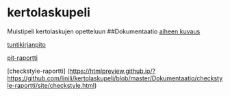 # kertolaskupeli
Muistipeli kertolaskujen opetteluun
##Dokumentaatio
[aiheen kuvaus](Dokumentaatio/aiheenKuvausJaRakenne.md)  

[tuntikirjanpito](Dokumentaatio/Tuntikirjanpito.md)

[pit-raportti]( https://htmlpreview.github.io/?https://github.com/linili/kertolaskupeli/blob/master/Dokumentaatio/pit-raportti/201606221451/index.html)

[checkstyle-raportti] (https://htmlpreview.github.io/?https://github.com/linili/kertolaskupeli/blob/master/Dokumentaatio/checkstyle-raportti/site/checkstyle.html)
